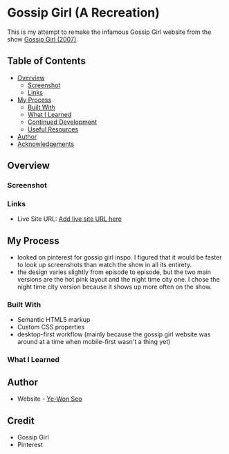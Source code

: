 # Gossip Girl (A Recreation)

This is my attempt to remake the infamous Gossip Girl website from the show [Gossip Girl (2007)](https://en.wikipedia.org/wiki/Gossip_Girl).

## Table of Contents
- [Overview](#overview)
  - [Screenshot](#screenshot)
  - [Links](#links)
- [My Process](#my-process)
  - [Built With](#built-with)
  - [What I Learned](#what-i-learned)
  - [Continued Development](#continued-development)
  - [Useful Resources](#useful-resources)
- [Author](#author)
- [Acknowledgements](#acknowledgements)

## Overview

### Screenshot

### Links

- Live Site URL: [Add live site URL here](https://your-live-site-url.com)

## My Process

- looked on pinterest for gossip girl inspo. I figured that it would be faster to look up screenshots than watch the show in all its entirety.
- the design varies slightly from episode to episode, but the two main versions are the hot pink layout and the night time city one. I chose the night time city version because it shows up more often on the show.

### Built With

- Semantic HTML5 markup
- Custom CSS properties
- desktop-first workflow (mainly because the gossip girl website was around at a time when mobile-first wasn't a thing yet)

### What I Learned

## Author

- Website - [Ye-Won Seo](https://www.your-site.com)

## Credit

- Gossip Girl
- Pinterest